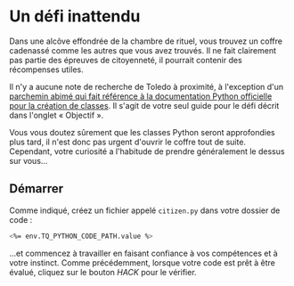 # Un défi inattendu

Dans une alcôve effondrée de la chambre de rituel, vous trouvez un coffre cadenassé comme les autres que vous avez trouvés. Il ne fait clairement pas partie des épreuves de citoyenneté, il pourrait contenir des récompenses utiles.

Il n'y a aucune note de recherche de Toledo à proximité, à l'exception d'un [parchemin abimé qui fait référence à la documentation Python officielle pour la création de classes](https://docs.python.org/3/tutorial/classes.html). Il s'agit de votre seul guide pour le défi décrit dans l'onglet «&nbsp;Objectif&nbsp;».

Vous vous doutez sûrement que les classes Python seront approfondies plus tard, il n'est donc pas urgent d'ouvrir le coffre tout de suite. Cependant, votre curiosité a l'habitude de prendre généralement le dessus sur vous...

## Démarrer

Comme indiqué, créez un fichier appelé `citizen.py` dans votre dossier de code&nbsp;:

```bash
<%= env.TQ_PYTHON_CODE_PATH.value %>
```

...et commencez à travailler en faisant confiance à vos compétences et à votre instinct. Comme précédemment, lorsque votre code est prêt à être évalué, cliquez sur le bouton *HACK* pour le vérifier.